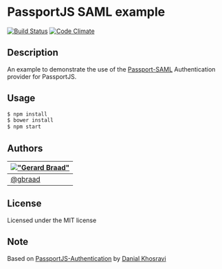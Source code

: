 PassportJS SAML example
=======================

[![Build Status](https://travis-ci.org/gbraad/passport-saml-example.svg?branch=master)](https://travis-ci.org/gbraad/passport-saml-example)
[![Code Climate](https://codeclimate.com/github/gbraad/passport-saml-example/badges/gpa.svg)](https://codeclimate.com/github/gbraad/passport-saml-example)


Description
-----------

An example to demonstrate the use of the [Passport-SAML](https://github.com/bergie/passport-saml) Authentication provider for PassportJS.


Usage
-----

```bash
$ npm install
$ bower install
$ npm start
```


Authors
-------

| [!["Gerard Braad"](http://gravatar.com/avatar/e466994eea3c2a1672564e45aca844d0.png?s=60)](http://gbraad.nl "Gerard Braad <me@gbraad.nl>") |
|---|
| [@gbraad](https://twitter.com/gbraad) |


License
-------

Licensed under the MIT license


Note
----

Based on [PassportJS-Authentication](https://github.com/DanialK/PassportJS-Authentication) by [Danial Khosravi](http://danialk.github.io/)
